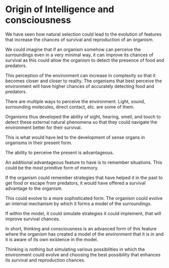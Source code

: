 # Origin of Intelligence and consciousness

We have seen how natural selection could lead to the evolution of features that increase the chances of survival and reproduction of an organism.

We could imagine that if an organism somehow can perceive the surroundings even in a very minimal way, it can improve its chances of survival as this could allow the organism to detect the presence of food and predators.

This perception of the environment can increase in complexity so that it becomes closer and closer to reality. The organisms that best perceive the environment will have higher chances of accurately detecting food and predators.

There are multiple ways to perceive the environment. Light, sound, surrounding molecules, direct contact, etc. are some of them.

Organisms thus developed the ability of sight, hearing, smell, and touch to detect these external natural phenomena so that they could navigate the environment better for their survival.

This is what would have led to the development of sense organs in organisms in their present form.

The ability to perceive the present is advantageous.

An additional advantageous feature to have is to remember situations. This could be the most primitive form of memory.

If the organism could remember strategies that have helped it in the past to get food or escape from predators, it would have offered a survival advantage to the organism.

This could evolve to a more sophisticated form. The organism could evolve an internal mechanism by which it forms a model of the surroundings.

If within the model, it could simulate strategies it could implement, that will improve survival chances.

In short, thinking and consciousness is an advanced form of this feature where the organism has created a model of the environment that it is in and it is aware of its own existence in the model.

Thinking is nothing but simulating various possibilities in which the environment could evolve and choosing the best possibility that enhances its survival and reproduction chances.
